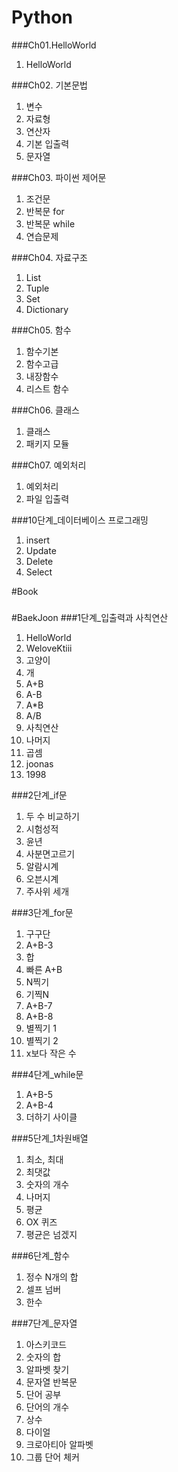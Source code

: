 # Python

###Ch01.HelloWorld
1. HelloWorld

###Ch02. 기본문법
1. 변수
2. 자료형
3. 연산자
4. 기본 입출력
5. 문자열

###Ch03. 파이썬 제어문
1. 조건문
2. 반복문 for
3. 반복문 while
4. 연습문제

###Ch04. 자료구조
1. List
2. Tuple
3. Set
4. Dictionary

###Ch05. 함수
1. 함수기본
2. 함수고급
3. 내장함수
4. 리스트 함수

###Ch06. 클래스
1. 클래스
2. 패키지 모듈

###Ch07. 예외처리
1. 예외처리
2. 파일 입출력

###10단계_데이터베이스 프로그래밍
1. insert
2. Update
3. Delete
4. Select

#Book
###
#BaekJoon
###1단계_입출력과 사칙연산
1. HelloWorld
2. WeloveKtiii
3. 고양이
4. 개
5. A+B
6. A-B
7. A*B
8. A/B
9. 사칙연산
10. 나머지
11. 곱셈
12. joonas
13. 1998

###2단계_if문
1. 두 수 비교하기
2. 시험성적
3. 윤년
4. 사분면고르기
5. 알람시계
6. 오븐시계
7. 주사위 세개

###3단계_for문
1. 구구단
2. A+B-3
3. 합
4. 빠른 A+B
5. N찍기
6. 기찍N
7. A+B-7
8. A+B-8
9. 별찍기 1
10. 별찍기 2
11. x보다 작은 수

###4단계_while문
1. A+B-5
2. A+B-4
3. 더하기 사이클

###5단계_1차원배열
1. 최소, 최대
2. 최댓값
3. 숫자의 개수
4. 나머지
5. 평균
6. OX 퀴즈
7. 평균은 넘겠지

###6단계_함수
1. 정수 N개의 합
2. 셀프 넘버
3. 한수

###7단계_문자열
1. 아스키코드
2. 숫자의 합
3. 알파벳 찾기
4. 문자열 반복문
5. 단어 공부
6. 단어의 개수
7. 상수
8. 다이얼
9. 크로아티아 알파벳
10. 그룹 단어 체커


